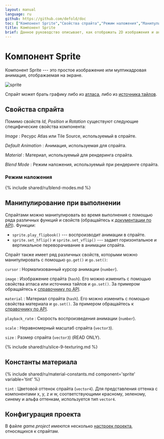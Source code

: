 ```yaml
---
layout: manual
language: ru
github: https://github.com/defold/doc
toc: ["Компонент Sprite","Свойства спрайта","Режим наложения","Манипулирование при выполнении","Константы материала","Конфигурация проекта"]
title: Компонент Sprite
brief: Данное руководство описывает, как отображать 2D изображения и анимацию с помощью компонента Sprite.
---
```


# Компонент Sprite

Компонент Sprite --- это простое изображение или мултикадровая анимация, отображаемая на экране.

![sprite](/manuals/images/graphics/sprite.png)

Спрайт может брать графику либо из [атласа](/ru/manuals/atlas), либо из [источника тайлов](/ru/manuals/tilesource).

## Свойства спрайта

Помимо свойств *Id*, *Position* и *Rotation* существуют следующие специфические свойства компонента:

*Image*
: Ресурс Atlas или Tile Source, используемый в спрайте.

*Default Animation*
: Анимация, используемая для спрайта.

*Material*
: Материал, используемый для рендеринга спрайта.

*Blend Mode*
: Режим наложения, используемый при рендеринге спрайта.

### Режим наложения
{% include shared/ru/blend-modes.md %}

## Манипулирование при выполнении

Спрайтами можно манипулировать во время выполнения с помощью ряда различных функций и свойств (обращайтесь к [документации по API](/ref/sprite/)). Функции:

* `sprite.play_flipbook()` --- воспроизводит анимации в спрайте.
* `sprite.set_hflip()` и `sprite.set_vflip()` --- задает горизонтальное и вертикальное переворачивание в анимации спрайта.

Спрайт также имеет ряд различных свойств, которыми можно манипулировать с помощью `go.get()` и `go.set()`:

`cursor`
: Нормализованный курсор анимации (`number`).

`image`
: Изображение спрайта (`hash`). Его можно изменить с помощью свойства атласа или источника тайлов и `go.set()`. За примером обращайтесь к [справочнику по API](/ref/sprite/#image).

`material`
: Материал спрайта (`hash`). Его можно изменить с помощью свойства материала и `go.set()`. За примером обращайтесь к [справочнику по API](/ref/sprite/#material).

`playback_rate`
: Скорость воспроизведения анимации (`number`).

`scale`
: Неравномерный масштаб спрайта (`vector3`).

`size`
: Размер спрайта (`vector3`) (READ ONLY).

{% include shared/ru/slice-9-texturing.md %}

## Константы материала

{% include shared/ru/material-constants.md component='sprite' variable='tint' %}

`tint`
: Цветовой оттенок спрайта (`vector4`). Для представления оттенка с компонентами x, y, z и w, соответствующими красному, зеленому, синему и альфа оттенкам, используется тип `vector4`.

## Конфигурация проекта

В файле *game.project* имеются несколько [настроек проекта](/ru/manuals/project-settings#sprite), относящихся к спрайтам.
